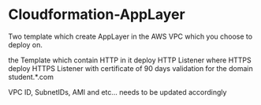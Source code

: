 # Cloudformation-AppLayer

Two template which create AppLayer in the AWS VPC which you choose to deploy on.

the Template which contain HTTP in it deploy HTTP Listener where HTTPS deploy HTTPS Listener with certificate of 90 days validation for the domain student.*.com

VPC ID, SubnetIDs, AMI and etc... needs to be updated accordingly
